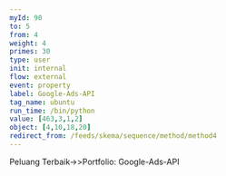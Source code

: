 ```yaml
---
myId: 90
to: 5
from: 4
weight: 4
primes: 30
type: user
init: internal
flow: external
event: property
label: Google-Ads-API
tag_name: ubuntu
run_time: /bin/python
value: [463,3,1,2]
object: [4,10,18,20]
redirect_from: /feeds/skema/sequence/method/method4
---
```

Peluang Terbaik->>Portfolio: Google-Ads-API
